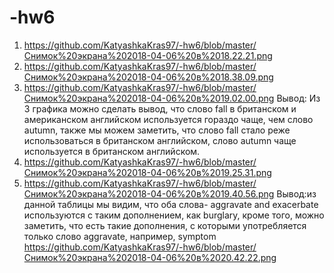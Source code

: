# -hw6
1) https://github.com/KatyashkaKras97/-hw6/blob/master/Снимок%20экрана%202018-04-06%20в%2018.22.21.png
2) https://github.com/KatyashkaKras97/-hw6/blob/master/Снимок%20экрана%202018-04-06%20в%2018.38.09.png
3) https://github.com/KatyashkaKras97/-hw6/blob/master/Снимок%20экрана%202018-04-06%20в%2019.02.00.png
Вывод: Из 3 графика можно сделать вывод, что слово fall в британском и американском английском используется гораздо чаще, чем слово autumn, также мы можем заметить, что слово fall стало реже использоваться в британском английском, слово autumn чаще используется в британском английском.
4) https://github.com/KatyashkaKras97/-hw6/blob/master/Снимок%20экрана%202018-04-06%20в%2019.25.31.png
5) https://github.com/KatyashkaKras97/-hw6/blob/master/Снимок%20экрана%202018-04-06%20в%2019.40.56.png
Вывод:из данной таблицы мы видим, что оба слова- aggravate and exacerbate используются с таким дополнением, как burglary, кроме того, можно заметить, что есть такие дополнения, с которыми употребляется только слово aggravate, например, symptom
https://github.com/KatyashkaKras97/-hw6/blob/master/Снимок%20экрана%202018-04-06%20в%2020.42.22.png
